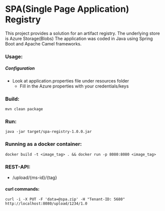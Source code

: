 # SPA(Single Page Application) Registry

This project provides a solution for an artifact registry. The underlying store is Azure Storage(Blobs)
The application was coded in Java using Spring Boot and Apache Camel frameworks.

### Usage:

##### Configuration
* Look at application.properties file under resources folder
  * Fill in the Azure properties with your credentials/keys

### Build:
```
mvn clean package
```

### Run:
```
java -jar target/spa-registry-1.0.0.jar
```

### Running as a docker container:
```
docker build -t <image_tag> . && docker run -p 8080:8080 <image_tag>
```

### REST-API:
* /upload/{ms-id}/{tag}

#### curl commands:
```
curl -i -X PUT -F 'data=@spa.zip' -H "Tenant-ID: 5680" http://localhost:8080/upload/1234/1.0
```
